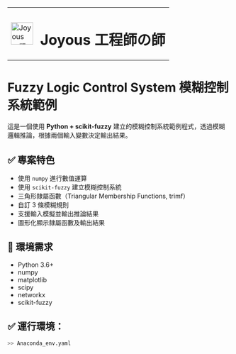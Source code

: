 <table>
  <tr>
    <td>
      <img src="https://scontent.fkhh1-1.fna.fbcdn.net/v/t39.30808-1/429534247_7533399126726406_10325500957020331_n.jpg?stp=dst-jpg_s200x200_tt6&_nc_cat=100&ccb=1-7&_nc_sid=2d3e12&_nc_ohc=2_2hCce7LlgQ7kNvwFBh76G&_nc_oc=Adl3jag6NZXDrBd_EKofNun6rpZjkW5BRY5PV2Xa5rbBiuXOQ-bDWvWr2OcwIcMO2Lc&_nc_zt=24&_nc_ht=scontent.fkhh1-1.fna&_nc_gid=R_c2gWUVTT2cpLlWImUNLA&oh=00_AfTROn5CGlEJ_L4TxTwNQgDmn-KqWKT0oSR2DZVfv4aF5A&oe=687435A3" width="50" alt="Joyous 工程師の師">
    </td>
    <td>
      <h1>Joyous 工程師の師</h1>
    </td>
  </tr>
</table>



# Fuzzy Logic Control System 模糊控制系統範例

這是一個使用 **Python + scikit-fuzzy** 建立的模糊控制系統範例程式，透過模糊邏輯推論，根據兩個輸入變數決定輸出結果。

## ✅ 專案特色
- 使用 `numpy` 進行數值運算
- 使用 `scikit-fuzzy` 建立模糊控制系統
- 三角形隸屬函數（Triangular Membership Functions, trimf）
- 自訂 3 條模糊規則
- 支援輸入模擬並輸出推論結果
- 圖形化顯示隸屬函數及輸出結果


## 📂 環境需求
- Python 3.6+
- numpy
- matplotlib
- scipy
- networkx
- scikit-fuzzy

## ✅ 運行環境：
```python
>> Anaconda_env.yaml